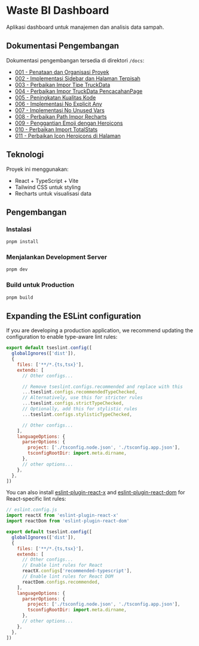 # Waste BI Dashboard

Aplikasi dashboard untuk manajemen dan analisis data sampah.

## Dokumentasi Pengembangan

Dokumentasi pengembangan tersedia di direktori `/docs`:

- [001 - Penataan dan Organisasi Proyek](./docs/001_project_cleanup_and_organization.md)
- [002 - Implementasi Sidebar dan Halaman Terpisah](./docs/002_implementasi_sidebar_dan_halaman_terpisah.md)
- [003 - Perbaikan Impor Tipe TruckData](./docs/003_perbaikan_impor_tipe_truckdata.md)
- [004 - Perbaikan Impor TruckData PencacahanPage](./docs/004_perbaikan_impor_truckdata_pencacahanpage.md)
- [005 - Peningkatan Kualitas Kode](./docs/005_peningkatan_kualitas_kode.md)
- [006 - Implementasi No Explicit Any](./docs/006_implementasi_no_explicit_any.md)
- [007 - Implementasi No Unused Vars](./docs/007_implementasi_no_unused_vars.md)
- [008 - Perbaikan Path Impor Recharts](./docs/008_perbaikan_path_impor_recharts.md)
- [009 - Penggantian Emoji dengan Heroicons](./docs/009_penggantian_emoji_dengan_heroicons.md)
- [010 - Perbaikan Import TotalStats](./docs/010_perbaikan_import_totalstats.md)
- [011 - Perbaikan Icon Heroicons di Halaman](./docs/011_perbaikan_icon_heroicons_di_halaman.md)

## Teknologi

Proyek ini menggunakan:

- React + TypeScript + Vite
- Tailwind CSS untuk styling
- Recharts untuk visualisasi data

## Pengembangan

### Instalasi

```bash
pnpm install
```

### Menjalankan Development Server

```bash
pnpm dev
```

### Build untuk Production

```bash
pnpm build
```

## Expanding the ESLint configuration

If you are developing a production application, we recommend updating the configuration to enable type-aware lint rules:

```js
export default tseslint.config([
  globalIgnores(['dist']),
  {
    files: ['**/*.{ts,tsx}'],
    extends: [
      // Other configs...

      // Remove tseslint.configs.recommended and replace with this
      ...tseslint.configs.recommendedTypeChecked,
      // Alternatively, use this for stricter rules
      ...tseslint.configs.strictTypeChecked,
      // Optionally, add this for stylistic rules
      ...tseslint.configs.stylisticTypeChecked,

      // Other configs...
    ],
    languageOptions: {
      parserOptions: {
        project: ['./tsconfig.node.json', './tsconfig.app.json'],
        tsconfigRootDir: import.meta.dirname,
      },
      // other options...
    },
  },
])
```

You can also install [eslint-plugin-react-x](https://github.com/Rel1cx/eslint-react/tree/main/packages/plugins/eslint-plugin-react-x) and [eslint-plugin-react-dom](https://github.com/Rel1cx/eslint-react/tree/main/packages/plugins/eslint-plugin-react-dom) for React-specific lint rules:

```js
// eslint.config.js
import reactX from 'eslint-plugin-react-x'
import reactDom from 'eslint-plugin-react-dom'

export default tseslint.config([
  globalIgnores(['dist']),
  {
    files: ['**/*.{ts,tsx}'],
    extends: [
      // Other configs...
      // Enable lint rules for React
      reactX.configs['recommended-typescript'],
      // Enable lint rules for React DOM
      reactDom.configs.recommended,
    ],
    languageOptions: {
      parserOptions: {
        project: ['./tsconfig.node.json', './tsconfig.app.json'],
        tsconfigRootDir: import.meta.dirname,
      },
      // other options...
    },
  },
])
```
